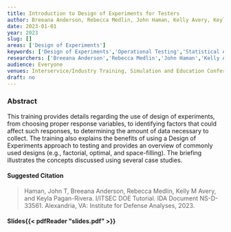 ```yaml
---
title: Introduction to Design of Experiments for Testers
author: Breeana Anderson, Rebecca Medlin, John Haman, Kelly Avery, Keyla Pagan-Rivera
date: 2023-01-01
year: 2023
slug: []
areas: ['Design of Experiments']
keywords: ['Design of Experiments','Operational Testing','Statistical Analysis']
researchers: ['Breeana Anderson','Rebecca Medlin','John Haman','Kelly Avery','Keyla Pagan-Rivera']
audience: Everyone
venues: Interservice/Industry Training, Simulation and Education Conference (I/ITSEC)
draft: no
---
```




### Abstract
This training provides details regarding the use of design of experiments, from choosing proper response variables, to identifying factors that could affect such responses, to determining the amount of data necessary to collect. The training also explains the benefits of using a Design of Experiments approach to testing and provides an overview of commonly used designs (e.g., factorial, optimal, and space-filling). The briefing illustrates the concepts discussed using several case studies.

#### Suggested Citation
> Haman, John T, Breeana Anderson, Rebecca Medlin, Kelly M Avery, and Keyla Pagan-Rivera. I/ITSEC DOE Tutorial. IDA Document NS-D-33561. Alexandria, VA: Institute for Defense Analyses, 2023.

#### Slides{{< pdfReader "slides.pdf" >}}




